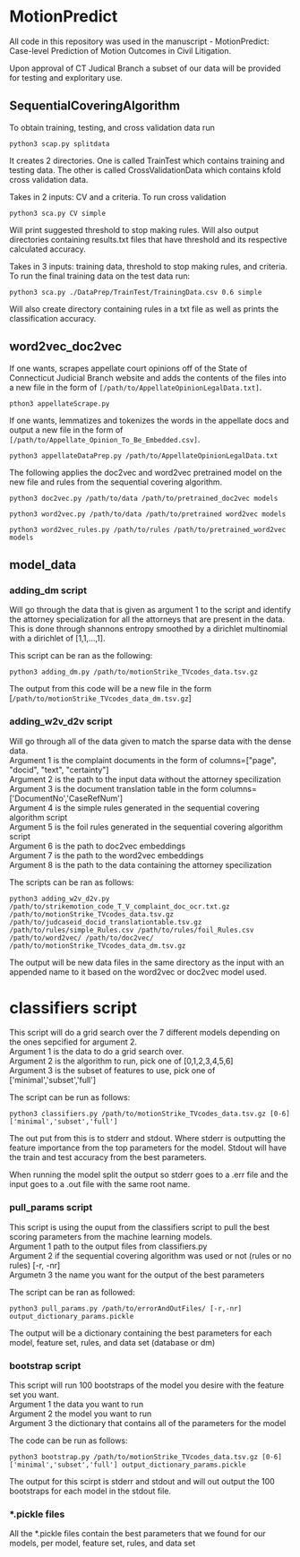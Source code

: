 # MotionPredict

All code in this repository was used in the manuscript - MotionPredict: Case-level Prediction of Motion Outcomes in Civil Litigation.<br>

Upon approval of CT Judical Branch a subset of our data will be provided for testing and exploritary use.<br>

## SequentialCoveringAlgorithm

To obtain training, testing, and cross validation data run 
```
python3 scap.py splitdata
```
It creates 2 directories. One is called TrainTest which contains training and testing data. The other is called CrossValidationData which contains kfold cross validation data.

Takes in 2 inputs: CV and a criteria. To run cross validation 
```
python3 sca.py CV simple
``` 
Will print suggested threshold to stop making rules. Will also output directories containing results.txt files that have threshold and its respective calculated accuracy.

Takes in 3 inputs: training data, threshold to stop making rules, and criteria. To run the final training data on the test data run: 
```
python3 sca.py ./DataPrep/TrainTest/TrainingData.csv 0.6 simple
```
Will also create directory containing rules in a txt file as well as prints the classification accuracy.

## word2vec_doc2vec

If one wants, scrapes appellate court opinions off of the State of Connecticut Judicial Branch website and adds the contents of the files into a new file in the form of ```[/path/to/AppellateOpinionLegalData.txt]```.
```
pthon3 appellateScrape.py
```
If one wants, lemmatizes and tokenizes the words in the appellate docs and output a new file in the form of ```[/path/to/Appellate_Opinion_To_Be_Embedded.csv]```.
```
python3 appellateDataPrep.py /path/to/AppellateOpinionLegalData.txt
```
The following applies the doc2vec and word2vec pretrained model on the new file and rules from the sequential covering algorithm.
```
python3 doc2vec.py /path/to/data /path/to/pretrained_doc2vec models
```
```
python3 word2vec.py /path/to/data /path/to/pretrained word2vec models
```
```
python3 word2vec_rules.py /path/to/rules /path/to/pretrained_word2vec models
```

##  model_data

### adding_dm script

Will go through the data that is given as argument 1 to the script and identify the attorney specialization for all the attorneys that are present in the data.
This is done through shannons entropy smoothed by a dirichlet multinomial with a dirichlet of [1,1,...,1].

This script can be ran as the following:
```
python3 adding_dm.py /path/to/motionStrike_TVcodes_data.tsv.gz
```
The output from this code will be a new file in the form [```/path/to/motionStrike_TVcodes_data_dm.tsv.gz```]

### adding_w2v_d2v script

Will go through all of the data given to match the sparse data with the dense data.<br>
Argument 1 is the complaint documents in the form of columns=["page", "docid", "text", "certainty"]<br>
Argument 2 is the path to the input data without the attorney specilization<br>
Argument 3 is the document translation table in the form columns=['DocumentNo','CaseRefNum']<br>
Argument 4 is the simple rules generated in the sequential covering algorithm script<br>
Argument 5 is the foil rules generated in the sequential covering algorithm script<br>
Argument 6 is the path to doc2vec embeddings<br>
Argument 7 is the path to the word2vec embeddings<br>
Argument 8 is the path to the data containing the attorney specilization<br>

The scripts can be ran as follows:
```
python3 adding_w2v_d2v.py /path/to/strikemotion_code_T_V_complaint_doc_ocr.txt.gz /path/to/motionStrike_TVcodes_data.tsv.gz /path/to/judcaseid_docid_translationtable.tsv.gz /path/to/rules/simple_Rules.csv /path/to/rules/foil_Rules.csv /path/to/word2vec/ /path/to/doc2vec/ /path/to/motionStrike_TVcodes_data_dm.tsv.gz
```
The output will be new data files in the same directory as the input with an appended name to it based on the word2vec or doc2vec model used.

# classifiers script

This script will do a grid search over the 7 different models depending on the ones sepcified for argument 2.<br>
Argument 1 is the data to do a grid search over.<br>
Argument 2 is the algorithm to run, pick one of  [0,1,2,3,4,5,6]<br>
Argument 3 is the subset of features to use, pick one of ['minimal','subset','full']<br>

The script can be run as follows:
```
python3 classifiers.py /path/to/motionStrike_TVcodes_data.tsv.gz [0-6] ['minimal','subset','full']
```
The out put from this is to stderr and stdout. Where stderr is outputting the feature importance from the top parameters for the model.
Stdout will have the train and test accuracy from the best parameters.

When running the model split the output so stderr goes to a .err file and the input goes to a .out file with the same root name.

### pull_params script

This script is using the ouput from the classifiers script to pull the best scoring parameters from the machine learning models.<br>
Argument 1 path to the output files from classifiers.py<br>
Argument 2 if the sequential covering algorithm was used or not (rules or no rules) [-r, -nr]<br>
Argumetn 3 the name you want for the output of the best parameters<br>

The script can be ran as followed:
```
python3 pull_params.py /path/to/errorAndOutFiles/ [-r,-nr] output_dictionary_params.pickle
```

The output will be a dictionary containing the best parameters for each model, feature set, rules, and data set (database or dm)

### bootstrap script

This script will run 100 bootstraps of the model you desire with the feature set you want. <br>
Argument 1 the data you want to run <br>
Argument 2 the model you want to run <br>
Argument 3 the dictionary that contains all of the parameters for the model <br>

The code can be run as follows:
```
python3 bootstrap.py /path/to/motionStrike_TVcodes_data.tsv.gz [0-6] ['minimal','subset','full'] output_dictionary_params.pickle
```

The output for this scirpt is stderr and stdout and will out output the 100 bootstraps for each model in the stdout file.

### *.pickle files

All the *.pickle files contain the best parameters that we found for our models, per model, feature set, rules, and data set
